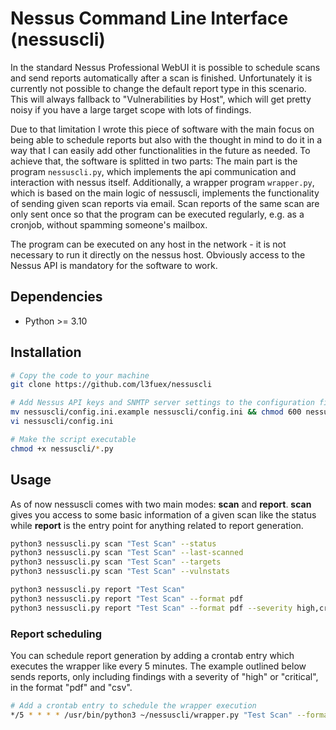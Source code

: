 # Nessus Command Line Interface (nessuscli)

In the standard Nessus Professional WebUI it is possible to schedule scans and send reports automatically after a scan is finished. Unfortunately it is currently not possible to change the default report type in this scenario. This will always fallback to "Vulnerabilities by Host", which will get pretty noisy if you have a large target scope with lots of findings.  

Due to that limitation I wrote this piece of software with the main focus on being able to schedule reports but also with the thought in mind to do it in a way that I can easily add other functionalities in the future as needed. To achieve that, the software is splitted in two parts: The main part is the program `nessuscli.py`, which implements the api communication and interaction with nessus itself. Additionally, a wrapper program `wrapper.py`, which is based on the main logic of nessuscli, implements the functionality of sending given scan reports via email. Scan reports of the same scan are only sent once so that the program can be executed regularly, e.g. as a cronjob, without spamming someone's mailbox.

The program can be executed on any host in the network - it is not necessary to run it directly on the nessus host. Obviously access to the Nessus API is mandatory for the software to work.

## Dependencies
- Python >= 3.10

## Installation
```bash
# Copy the code to your machine
git clone https://github.com/l3fuex/nessuscli

# Add Nessus API keys and SNMTP server settings to the configuration file
mv nessuscli/config.ini.example nessuscli/config.ini && chmod 600 nessuscli/config.ini
vi nessuscli/config.ini

# Make the script executable
chmod +x nessuscli/*.py
````

## Usage

As of now nessuscli comes with two main modes: **scan** and **report**. **scan** gives you access to some basic information of a given scan like the status while **report** is the entry point for anything related to report generation.
```bash
python3 nessuscli.py scan "Test Scan" --status
python3 nessuscli.py scan "Test Scan" --last-scanned
python3 nessuscli.py scan "Test Scan" --targets
python3 nessuscli.py scan "Test Scan" --vulnstats

python3 nessuscli.py report "Test Scan"
python3 nessuscli.py report "Test Scan" --format pdf
python3 nessuscli.py report "Test Scan" --format pdf --severity high,critical --type vuln_by_plugin
```

### Report scheduling
You can schedule report generation by adding a crontab entry which executes the wrapper like every 5 minutes. The example outlined below sends reports, only including findings with a severity of "high" or "critical", in the format "pdf" and "csv".
```bash
# Add a crontab entry to schedule the wrapper execution
*/5 * * * * /usr/bin/python3 ~/nessuscli/wrapper.py "Test Scan" --format pdf,csv --severity high,critical --type vuln_by_plugin> /dev/null 2>&1
```
